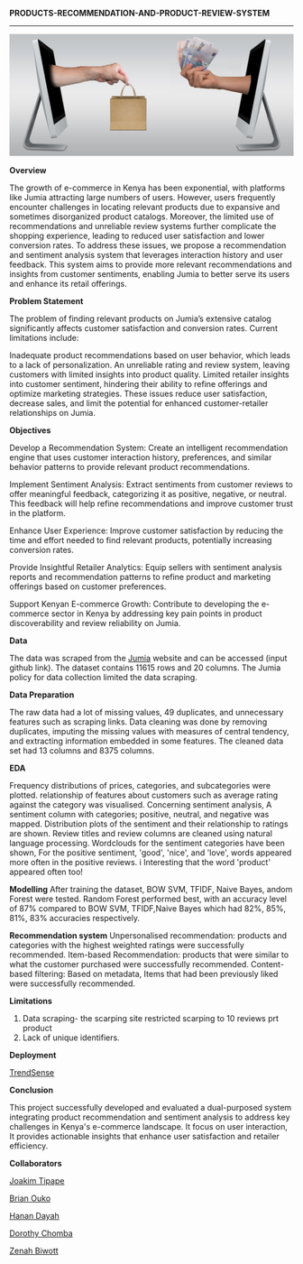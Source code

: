 **PRODUCTS-RECOMMENDATION-AND-PRODUCT-REVIEW-SYSTEM**

****

![alt text](image.png)


**Overview**

The growth of e-commerce in Kenya has been exponential, with platforms like Jumia attracting large numbers of users. However, users frequently encounter challenges in locating relevant products due to expansive and sometimes disorganized product catalogs. Moreover, the limited use of recommendations and unreliable review systems further complicate the shopping experience, leading to reduced user satisfaction and lower conversion rates. To address these issues, we propose a recommendation and sentiment analysis system that leverages interaction history and user feedback. This system aims to provide more relevant recommendations and insights from customer sentiments, enabling Jumia to better serve its users and enhance its retail offerings.

**Problem Statement**

The problem of finding relevant products on Jumia’s extensive catalog significantly affects customer satisfaction and conversion rates. Current limitations include:

Inadequate product recommendations based on user behavior, which leads to a lack of personalization.
An unreliable rating and review system, leaving customers with limited insights into product quality.
Limited retailer insights into customer sentiment, hindering their ability to refine offerings and optimize marketing strategies.
These issues reduce user satisfaction, decrease sales, and limit the potential for enhanced customer-retailer relationships on Jumia.

**Objectives**

Develop a Recommendation System:
Create an intelligent recommendation engine that uses customer interaction history, preferences, and similar behavior patterns to provide relevant product recommendations.

Implement Sentiment Analysis:
Extract sentiments from customer reviews to offer meaningful feedback, categorizing it as positive, negative, or neutral. This feedback will help refine recommendations and improve customer trust in the platform.

Enhance User Experience:
Improve customer satisfaction by reducing the time and effort needed to find relevant products, potentially increasing conversion rates.

Provide Insightful Retailer Analytics:
Equip sellers with sentiment analysis reports and recommendation patterns to refine product and marketing offerings based on customer preferences.

Support Kenyan E-commerce Growth:
Contribute to developing the e-commerce sector in Kenya by addressing key pain points in product discoverability and review reliability on Jumia.
 
**Data**

The data was scraped from the [Jumia](https://www.jumia.co.ke/) website and can be accessed (input github link). The dataset contains 11615 rows and 20 columns.  The Jumia policy for data collection limited the data scraping.

**Data Preparation**

The raw data had a lot of missing values, 49 duplicates, and unnecessary features such as scraping links.  Data cleaning was done by removing duplicates, imputing the missing values with measures of central tendency, and extracting information embedded in some features.  The cleaned data set had 13 columns and 8375 columns. 

**EDA**

Frequency distributions of prices, categories, and subcategories were plotted.  relationship of features about customers such as average rating against the category was visualised.
Concerning sentiment analysis,  A sentiment column with categories; positive, neutral, and negative was mapped.  Distribution  plots of the sentiment and their relationship to ratings  are shown. 
Review titles and review columns are cleaned using natural language processing. 
Wordclouds for the sentiment categories have been shown, For the positive sentiment, 'good', 'nice', and 'love', words appeared more often in the positive reviews. i Interesting that the word 'product' appeared often too!

**Modelling**
After training the dataset, BOW SVM, TFIDF, Naive Bayes, andom Forest were tested. Random Forest performed best, with an accuracy level of 87% compared to BOW SVM, TFIDF,Naive Bayes which had 82%, 85%, 81%, 83% accuracies respectively. 

**Recommendation system**
Unpersonalised recommendation:  products  and categories with the highest weighted ratings were successfully recommended. 
Item-based Recommendation: products that were similar to what the customer purchased were successfully  recommended. 
Content-based filtering: Based on metadata, Items  that had been previously liked were successfully  recommended. 

**Limitations**
1. Data scraping- the scarping site restricted scarping to 10 reviews prt product
2. Lack of unique identifiers.

**Deployment**

[TrendSense](https://trendsense.vercel.app/)

**Conclusion**

This project successfully developed and evaluated a dual-purposed system integrating product recommendation and sentiment analysis to address key challenges in Kenya's e-commerce landscape. It focus on user interaction, It provides actionable insights that enhance user satisfaction and retailer efficiency.

**Collaborators**

[Joakim Tipape](https://github.com/joakimTI)

[Brian Ouko](https://github.com/WellBrian)

[Hanan Dayah](https://github.com/Hanan-Dayah)

[Dorothy Chomba](https://github.com/Messagefordorothy)

[Zenah Biwott](https://github.com/Biwott54)

